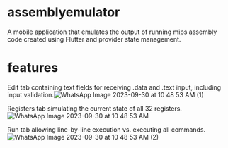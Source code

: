 # assemblyemulator

A mobile application that emulates the output of running mips assembly code created using Flutter and provider state management. 

# features 

Edit tab containing text fields for receiving .data and .text input, including input validation.![WhatsApp Image 2023-09-30 at 10 48 53 AM (1)](https://github.com/ahmedatef286/assemblyemulator/assets/89429256/8aae0cae-53d2-46b9-9f2e-0ef43e8a0546) 

Registers tab simulating the current state of all 32 registers.![WhatsApp Image 2023-09-30 at 10 48 53 AM](https://github.com/ahmedatef286/assemblyemulator/assets/89429256/d4ed6f7f-5880-49bd-a100-316990d90f17)

Run tab allowing line-by-line execution vs. executing all commands.![WhatsApp Image 2023-09-30 at 10 48 53 AM (2)](https://github.com/ahmedatef286/assemblyemulator/assets/89429256/bf3eaf2b-8ce6-475b-a920-8521b685b23d)



